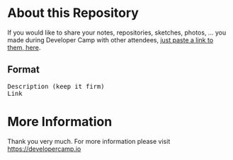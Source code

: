 # About this Repository

If you would like to share your notes, repositories, sketches, photos, ... you made during Developer Camp
with other attendees, <a href="https://github.com/developercamp/devcamp17/blob/master/Edit%20here%20-%20links%20to%20share.txt">just paste a link to them, here</a>.


## Format

<pre>Description (keep it firm)
Link</pre>

# More Information

Thank you very much. For more information please visit https://developercamp.io
